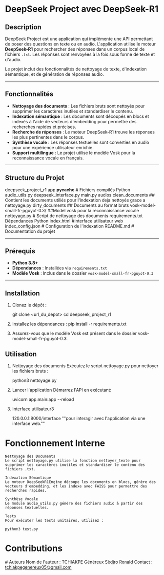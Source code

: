# DeepSeek Project avec DeepSeek-R1

## Description

DeepSeek Project est une application qui implémente une API permettant de poser des questions en texte ou en audio. L'application utilise le moteur **DeepSeek-R1** pour rechercher des réponses dans un corpus local de fichiers `.txt`. Les réponses sont renvoyées à la fois sous forme de texte et d'audio.

Le projet inclut des fonctionnalités de nettoyage de texte, d'indexation sémantique, et de génération de réponses audio.

---

## Fonctionnalités

- **Nettoyage des documents** : Les fichiers bruts sont nettoyés pour supprimer les caractères inutiles et standardiser le contenu.
- **Indexation sémantique** : Les documents sont découpés en blocs et indexés à l'aide de vecteurs d'embedding pour permettre des recherches rapides et précises.
- **Recherche de réponses** : Le moteur DeepSeek-R1 trouve les réponses les plus pertinentes dans le corpus.
- **Synthèse vocale** : Les réponses textuelles sont converties en audio pour une expérience utilisateur enrichie.
- **Support multilingue** : Le projet utilise le modèle Vosk pour la reconnaissance vocale en français.

---

## Structure du Projet
deepseek_project_r1
    app
        __pycache__
            # Fichiers compilés Python
        audio_utils.py
        deepseek_interface.py
        main.py
    audios
    clean_documents
        ## Contient les documents utiliés pour l'indexation deja nettoyés grace a nettoyage.py
    dirty_documents
        ## Documents au format bruts
    vosk-model-small-fr-pguyot-0.3/
        ##Model vosk pour la reconnaissance vocale
    nettoyage.py
        # Script de nettoyage des documents
    requirements.txt
        Dépendances Python
    index.html
        #Interface utilisateur web 
    index_config.json
        # Configuration de l'indexation
    README.md
        # Documentation du projet

---

## Prérequis

- **Python 3.8+**
- **Dépendances** : Installées via `requirements.txt`
- **Modèle Vosk** : Inclus dans le dossier `vosk-model-small-fr-pguyot-0.3`

---

## Installation

1. Clonez le dépôt :

   git clone <url_du_depot>
   cd deepseek_project_r1

2. Installez les dépendances :
    pip install -r requirements.txt

3. Assurez-vous que le modèle Vosk est présent dans le dossier vosk-model-small-fr-pguyot-0.3.

## Utilisation

1. Nettoyage des documents
    Exécutez le script nettoyage.py pour nettoyer les fichiers bruts :

    python3 nettoyage.py

2. Lancer l'application
    Démarrez l'API en exécutant:
    
    uvicorn app.main:app --reload 

3. Interface utilisateur3

    120.0.0.1:8000/interface
    ""pour interagir avec l'application via une interface web.""

# Fonctionnement Interne
    Nettoyage des Documents
    Le script nettoyage.py utilise la fonction nettoyer_texte pour supprimer les caractères inutiles et standardiser le contenu des fichiers .txt.

    Indexation Sémantique
    Le moteur DeepSeekR1Engine découpe les documents en blocs, génère des vecteurs d'embedding, et les indexe avec FAISS pour permettre des recherches rapides.

    Synthèse Vocale
    Le module audio_utils.py génère des fichiers audio à partir des réponses textuelles.

    Tests
    Pour exécuter les tests unitaires, utilisez :

    python3 test.py

# Contributions


# Auteurs
    Nom de l'auteur : TCHIAKPE Généreux Sèdjro Ronald
    Contact : tchiakpegenereux05@gmail.com